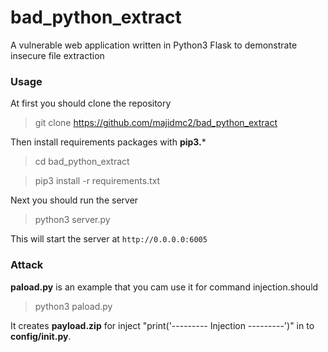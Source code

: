 # bad_python_extract
A vulnerable web application written in Python3 Flask to demonstrate insecure file extraction

### Usage
At first you should clone the repository
> git clone https://github.com/majidmc2/bad_python_extract

Then install requirements packages with  **pip3.***

> cd bad_python_extract

> pip3 install -r requirements.txt

Next you should run the server

> python3 server.py

This will start the server at `http://0.0.0.0:6005`

### Attack
**paload.py** is an example that you cam use it for command injection.should

> python3 paload.py

It creates **payload.zip** for inject "print('--------- Injection ---------')" in to **config/__init__.py**.
